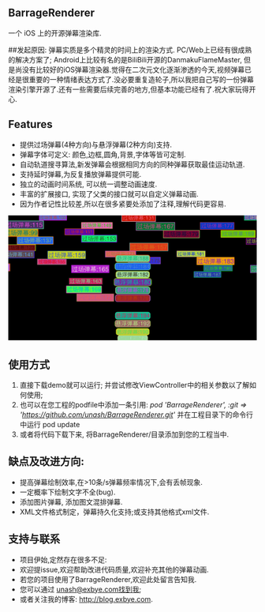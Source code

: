 ## BarrageRenderer
一个 iOS 上的开源弹幕渲染库.

##发起原因:
弹幕实质是多个精灵的时间上的渲染方式. PC/Web上已经有很成熟的解决方案了; Android上比较有名的是BiliBili开源的DanmakuFlameMaster, 但是尚没有比较好的iOS弹幕渲染器.觉得在二次元文化逐渐渗透的今天,视频弹幕已经是很重要的一种情绪表达方式了.没必要重复造轮子,所以我把自己写的一份弹幕渲染引擎开源了.还有一些需要后续完善的地方,但基本功能已经有了.祝大家玩得开心.

## Features
*  提供过场弹幕(4种方向)与悬浮弹幕(2种方向)支持.
*  弹幕字体可定义: 颜色,边框,圆角,背景,字体等皆可定制.
*  自动轨道搜寻算法,新发弹幕会根据相同方向的同种弹幕获取最佳运动轨道.
*  支持延时弹幕,为反复播放弹幕提供可能.
*  独立的动画时间系统, 可以统一调整动画速度.
*  丰富的扩展接口, 实现了父类的接口就可以自定义弹幕动画.
*  因为作者记性比较差,所以在很多紧要处添加了注释,理解代码更容易.

![效果动画](./BarrageRendererDemo.gif)

## 使用方式
1. 直接下载demo就可以运行; 并尝试修改ViewController中的相关参数以了解如何使用;
2. 也可以在您工程的podfile中添加一条引用: *pod 'BarrageRenderer', :git => 'https://github.com/unash/BarrageRenderer.git'*  并在工程目录下的命令行中运行 pod update
3. 或者将代码下载下来, 将BarrageRenderer/目录添加到您的工程当中.

## 缺点及改进方向:
* 提高弹幕绘制效率,在>10条/s弹幕频率情况下,会有丢帧现象.
* 一定概率下绘制文字不全(bug).
* 添加图片弹幕, 添加图文混排弹幕.
* XML文件格式制定，弹幕持久化支持;或支持其他格式xml文件.

## 支持与联系
* 项目伊始,定然存在很多不足:
* 欢迎提issue,欢迎帮助改进代码质量,欢迎补充其他的弹幕动画.
* 若您的项目使用了BarrageRenderer,欢迎此处留言告知我.
* 您可以通过 unash@exbye.com找到我;
* 或者关注我的博客: http://blog.exbye.com.
